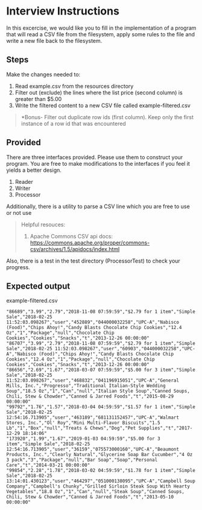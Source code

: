 # Interview Instructions

In this excercise, we would like you to fill in the implementation of a program that will read a CSV file from the filesystem, apply some rules to the file and write a new file back to the filesystem.

## Steps
Make the changes needed to:
1. Read example.csv from the resources directory
2. Filter out (exclude) the lines where the list price (second column) is greater than $5.00
3. Write the filtered content to a new CSV file called example-filtered.csv

> *Bonus- Filter out duplicate row ids (first column).  Keep only the first instance of a row id that was encountered


## Provided
There are three interfaces provided.  Please use them to construct your program.  You are free to make modifications to the interfaces if you feel it yields a better design.

1. Reader
2. Writer
3. Processor

Additionally, there is a utility to parse a CSV line which you are free to use or not use
> Helpful resouces:
> 1. Apache Commons CSV api docs: https://commons.apache.org/proper/commons-csv/archives/1.5/apidocs/index.html

Also, there is a test in the test directory (ProcessorTest) to check your progress.  


## Expected output

example-filtered.csv        
````text
"86689","3.99","2.79","2018-11-08 07:59:59","$2.79 for 1 item","Simple Sale","2018-02-25 11:52:03.098267","user","452889","044000032258","UPC-A","Nabisco (Food)","Chips Ahoy!","Candy Blasts Chocolate Chip Cookies","12.4 Oz","1","Package","null","Chocolate Chip Cookies","Cookies","Snacks","t","2013-12-26 00:00:00"
"86707","3.99","2.79","2018-11-08 07:59:59","$2.79 for 1 item","Simple Sale","2018-02-25 11:52:03.098267","user","60903","044000032258","UPC-A","Nabisco (Food)","Chips Ahoy!","Candy Blasts Chocolate Chip Cookies","12.4 Oz","1","Package","null","Chocolate Chip Cookies","Cookies","Snacks","t","2013-12-26 00:00:00"
"86656","2.69","1.67","2018-03-07 07:59:59","$5.00 for 3 item","Simple Sale","2018-02-25 11:52:03.098267","user","468832","041196915051","UPC-A","General Mills, Inc.","Progresso","Traditional Italian-Style Wedding Soup","18.5 Oz","1","Can","null","Italian Style Soup","Canned Soups, Chili, Stew & Chowder","Canned & Jarred Foods","t","2015-08-29 00:00:00"
"99792","1.76","1.57","2018-03-04 04:59:59","$1.57 for 1 item","Simple Sale","2018-02-25 12:54:16.713905","user","463189","681131152457","UPC-A","Walmart Stores, Inc.","Ol' Roy","Mini Multi-Flavor Biscuits","1.5 Lb","1","Box","null","Treats & Chews","Dog","Pet Supplies","t","2017-12-29 18:14:06"
"173920","1.99","1.67","2019-01-03 04:59:59","$5.00 for 3 item","Simple Sale","2018-02-25 12:54:16.713905","user","36159","075573000160","UPC-A","Beaumont Products, Inc.","Clearly Natural","Glycerine Soap Bar Cucumber","4 Oz 3 pack","3","Package","null","Bar Soap","Soap","Personal Care","t","2014-03-21 00:00:00"
"99854","2.28","1.78","2018-03-02 04:59:59","$1.78 for 1 item","Simple Sale","2018-02-25 13:14:01.430123","user","464297","051000138095","UPC-A","Campbell Soup Company","Campbell's Chunky","Grilled Sirloin Steak Soup With Hearty Vegetables","18.8 Oz","1","Can","null","Steak Soup","Canned Soups, Chili, Stew & Chowder","Canned & Jarred Foods","t","2013-05-10 00:00:00"
